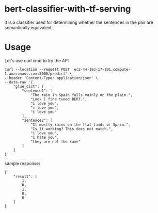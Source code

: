 # bert-classifier-with-tf-serving
It is a classifier used for determining whether the sentences in the pair are semantically equivalent.

# Usage
Let's use curl cmd to try the API
```
curl --location --request POST 'ec2-44-193-17-101.compute-1.amazonaws.com:5000/predict' \
--header 'Content-Type: application/json' \
--data-raw '{
    "glue_dict": {
        "sentence1": [
            "The rain in Spain falls mainly on the plain.",
            "Look I fine tuned BERT.",
            "i love you",
            "i love you",
            "i love you"
        ],
        "sentence2": [
            "It mostly rains on the flat lands of Spain.",
            "Is it working? This does not match.",
            "i love you",
            "i hate you",
            "they are not the same"
        ]
    }
}'
```

sample response:
```
{
    "result": [
        1,
        0,
        1,
        0,
        0
    ]
}
```
